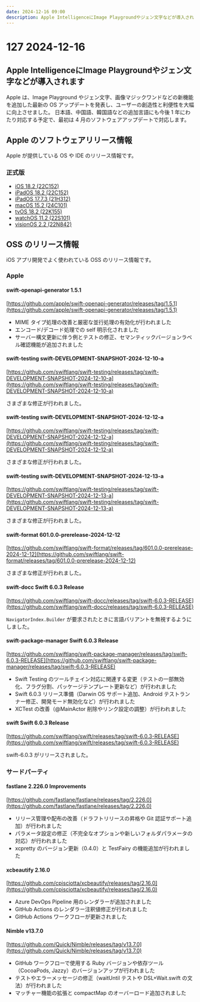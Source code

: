 ```yaml
---
date: 2024-12-16 09:00
description: Apple IntelligenceにImage Playgroundやジェン文字などが導入されます、swift-6.0.3 がリリース、ほか
---
```

# 127 2024-12-16

## Apple IntelligenceにImage Playgroundやジェン文字などが導入されます

Apple は、Image Playground やジェン文字、画像マジックワンドなどの新機能を追加した最新の OS アップデートを発表し、ユーザーの創造性と利便性を大幅に向上させました。
日本語、中国語、韓国語などの追加言語にも今後 1 年にわたり対応する予定で、最初は 4 月のソフトウェアアップデートで対応します。

## Apple のソフトウェアリリース情報

Apple が提供している OS や IDE のリリース情報です。

### 正式版

- [iOS 18.2 (22C152)](https://developer.apple.com/news/releases/?id=12112024a)
- [iPadOS 18.2 (22C152)](https://developer.apple.com/news/releases/?id=12112024b)
- [iPadOS 17.7.3 (21H312)](https://developer.apple.com/news/releases/?id=12112024f)
- [macOS 15.2 (24C101)](https://developer.apple.com/news/releases/?id=12112024c)
- [tvOS 18.2 (22K155)](https://developer.apple.com/news/releases/?id=12112024d)
- [watchOS 11.2 (22S101)](https://developer.apple.com/news/releases/?id=12112024g)
- [visionOS 2.2 (22N842)](https://developer.apple.com/news/releases/?id=12112024e)

## OSS のリリース情報

iOS アプリ開発でよく使われている OSS のリリース情報です。

### Apple

#### swift-openapi-generator 1.5.1

[https://github.com/apple/swift-openapi-generator/releases/tag/1.5.1](https://github.com/apple/swift-openapi-generator/releases/tag/1.5.1)

- MIME タイプ処理の改善と厳密な並行処理の有効化が行われました
- エンコード/デコード処理での self 明示化されました
- サーバー構文更新に伴う例とテストの修正、セマンティックバージョンラベル確認機能が追加されました

#### swift-testing swift-DEVELOPMENT-SNAPSHOT-2024-12-10-a

[https://github.com/swiftlang/swift-testing/releases/tag/swift-DEVELOPMENT-SNAPSHOT-2024-12-10-a](https://github.com/swiftlang/swift-testing/releases/tag/swift-DEVELOPMENT-SNAPSHOT-2024-12-10-a)

さまざまな修正が行われました。

#### swift-testing swift-DEVELOPMENT-SNAPSHOT-2024-12-12-a

[https://github.com/swiftlang/swift-testing/releases/tag/swift-DEVELOPMENT-SNAPSHOT-2024-12-12-a](https://github.com/swiftlang/swift-testing/releases/tag/swift-DEVELOPMENT-SNAPSHOT-2024-12-12-a)

さまざまな修正が行われました。

#### swift-testing swift-DEVELOPMENT-SNAPSHOT-2024-12-13-a

[https://github.com/swiftlang/swift-testing/releases/tag/swift-DEVELOPMENT-SNAPSHOT-2024-12-13-a](https://github.com/swiftlang/swift-testing/releases/tag/swift-DEVELOPMENT-SNAPSHOT-2024-12-13-a)

さまざまな修正が行われました。

#### swift-format 601.0.0-prerelease-2024-12-12

[https://github.com/swiftlang/swift-format/releases/tag/601.0.0-prerelease-2024-12-12](https://github.com/swiftlang/swift-format/releases/tag/601.0.0-prerelease-2024-12-12)

さまざまな修正が行われました。

#### swift-docc Swift 6.0.3 Release

[https://github.com/swiftlang/swift-docc/releases/tag/swift-6.0.3-RELEASE](https://github.com/swiftlang/swift-docc/releases/tag/swift-6.0.3-RELEASE)

`NavigatorIndex.Builder` が要求されたときに言語バリアントを無視するようにしました。

#### swift-package-manager Swift 6.0.3 Release

[https://github.com/swiftlang/swift-package-manager/releases/tag/swift-6.0.3-RELEASE](https://github.com/swiftlang/swift-package-manager/releases/tag/swift-6.0.3-RELEASE)

- Swift Testing のツールチェイン対応に関連する変更（テストの一部無効化、フラグ分割、パッケージテンプレート更新など）が行われました
- Swift 6.0.3 リリース準備（Darwin OS サポート追加、Android テストランナー修正、開発モード無効化など）が行われました
- XCTest の改善（@MainActor 削除やリンク設定の調整）が行われました

#### swift Swift 6.0.3 Release

[https://github.com/swiftlang/swift/releases/tag/swift-6.0.3-RELEASE](https://github.com/swiftlang/swift/releases/tag/swift-6.0.3-RELEASE)

swift-6.0.3 がリリースされました。

### サードパーティ

#### fastlane 2.226.0 Improvements

[https://github.com/fastlane/fastlane/releases/tag/2.226.0](https://github.com/fastlane/fastlane/releases/tag/2.226.0)

- リリース管理や配布の改善（ドラフトリリースの昇格や Git 認証サポート追加）が行われました
- パラメータ設定の修正（不完全なオプションや新しいフォルダパラメータの対応）が行われました
- xcpretty のバージョン更新（0.4.0）と TestFairy の機能追加が行われました

#### xcbeautify 2.16.0

[https://github.com/cpisciotta/xcbeautify/releases/tag/2.16.0](https://github.com/cpisciotta/xcbeautify/releases/tag/2.16.0)

- Azure DevOps Pipeline 用のレンダラーが追加されました
- GitHub Actions のレンダラー注釈値修正が行われました
- GitHub Actions ワークフローが更新されました

#### Nimble v13.7.0

[https://github.com/Quick/Nimble/releases/tag/v13.7.0](https://github.com/Quick/Nimble/releases/tag/v13.7.0)

- GitHub ワークフローで使用する Ruby バージョンや依存ツール（CocoaPods, Jazzy）のバージョンアップが行われました
- テストやエラーメッセージの修正（waitUntil テストや DSL+Wait.swift の文法）が行われました
- マッチャー機能の拡張と compactMap のオーバーロード追加されました
